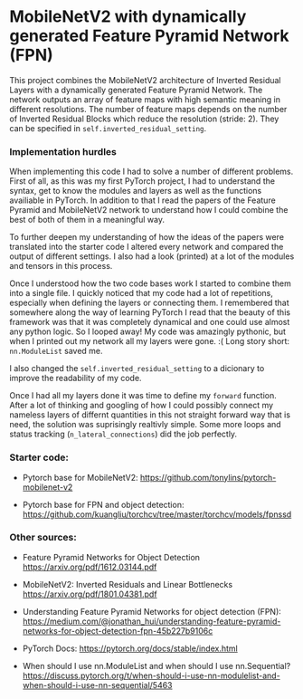 # MobileNetV2 with dynamically generated Feature Pyramid Network (FPN)

This project combines the MobileNetV2 architecture of Inverted Residual Layers with a dynamically generated Feature Pyramid Network. The network outputs an array of feature maps with high semantic meaning in different resolutions. The number of feature maps depends on the number of Inverted Residual Blocks which reduce the resolution (stride: 2). They can be specified in `self.inverted_residual_setting`.

### Implementation hurdles

When implementing this code I had to solve a number of different problems.
First of all, as this was my first PyTorch project, I had to understand the syntax, get to know the modules and layers as well as the functions availiable in PyTorch. In addition to that I read the papers of the Feature Pyramid and MobileNetV2 network to understand how I could combine the best of both of them in a meaningful way.

To further deepen my understanding of how the ideas of the papers were translated into the starter code I altered every network and compared the output of different settings. I also had a look (printed) at a lot of the modules and tensors in this process.

Once I understood how the two code bases work I started to combine them into a single file. I quickly noticed that my code had a lot of repetitions, especially when defining the layers or connecting them. I remembered that somewhere along the way of learning PyTorch I read that the beauty of this framework was that it was completely dynamical and one could use almost any python logic. So I looped away! My code was amazingly pythonic, but when I printed out my network all my layers were gone. :(
Long story short: `nn.ModuleList` saved me.

I also changed the `self.inverted_residual_setting` to a dicionary to improve the readability of my code.

Once I had all my layers done it was time to define my `forward` function. After a lot of thinking and googling of how I could possibly connect my nameless layers of differnt quantities in this not straight forward way that is need, the solution was suprisingly realtivly simple. Some more loops and status tracking (`n_lateral_connections`) did the job perfectly.

### Starter code:

- Pytorch base for MobileNetV2: https://github.com/tonylins/pytorch-mobilenet-v2

- Pytorch base for FPN and object detection: https://github.com/kuangliu/torchcv/tree/master/torchcv/models/fpnssd

### Other sources:

- Feature Pyramid Networks for Object Detection https://arxiv.org/pdf/1612.03144.pdf

- MobileNetV2: Inverted Residuals and Linear Bottlenecks https://arxiv.org/pdf/1801.04381.pdf

- Understanding Feature Pyramid Networks for object detection (FPN):
  https://medium.com/@jonathan_hui/understanding-feature-pyramid-networks-for-object-detection-fpn-45b227b9106c

- PyTorch Docs:
  https://pytorch.org/docs/stable/index.html

- When should I use nn.ModuleList and when should I use nn.Sequential? https://discuss.pytorch.org/t/when-should-i-use-nn-modulelist-and-when-should-i-use-nn-sequential/5463
